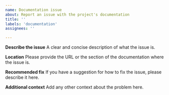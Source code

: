 ```yaml
---
name: Documentation issue
about: Report an issue with the project's documentation
title: ''
labels: 'documentation'
assignees: ''

---
```


**Describe the issue**
A clear and concise description of what the issue is.

**Location**
Please provide the URL or the section of the documentation where the issue is.

**Recommended fix**
If you have a suggestion for how to fix the issue, please describe it here.

**Additional context**
Add any other context about the problem here.